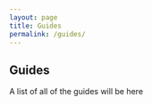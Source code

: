 ```yaml
---
layout: page
title: Guides
permalink: /guides/
---
```


## Guides

A list of all of the guides will be here